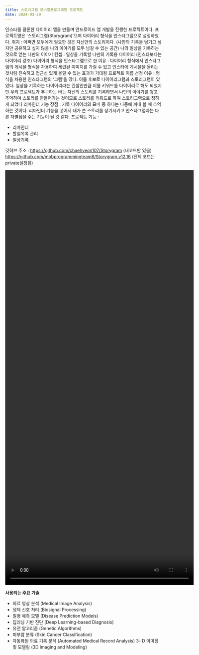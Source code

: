 ```yaml
---
title: 스토리그램 모바일프로그래밍 프로젝트
date: 2024-03-29
---
```


인스타를 클론한 다이어리 앱을 만들며 안드로이드 앱 개발을 진행한 프로젝트이다.
프로젝트명은 '스토리그램(Storygram)'으며 다이어리 형식을 인스타그램으로 설정하였다. 
취지 : 어쩌면 모두에게 필요한 것은 자신만의 스토리이다. (나만의 기록을 남기고 싶지만 공유하고 싶지 않을 나의 이야기를 모두 남길 수 있는 공간) 나의 일상을 기록하는 것으로 얻는 나만의 이야기
컨셉 : 일상을 기록할 나만의 기록용 다이어리 (인스타보다는 다이어리 강조)
다이어리 형식을 인스타그램으로 한 이유 : 다이어리 형식에서 인스타그램의 게시물 형식을 차용하여 세련된 이미지를 가질 수 있고 인스타에 게시물을 올리는 것처럼 친숙하고 접근성 있게 올릴 수 있는 효과가 기대됨
프로젝트 이름 선정 이유 : 형식을 차용한 인스타그램의 ‘그램’을 땄다. 
이름 후보로 다이어리그램과 스토리그램이 있었다. 일상을 기록하는 다이어리라는 컨셉인만큼 이름 키워드를 다이어리로 해도 되었지만 우리 프로젝트가 추구하는 바는 자신의 스토리를 기록하면서 나만의 이야기를 쌓고 추억하며 스토리를 만들어가는 것이므로 스토리를 키워드로 하여 스토리그램으로 정하게 되었다 
리마인더 기능 장점 : 기록 다이어리의 묘미 중 하나는 나중에 꺼내 볼 때 추억하는 것이다. 리마인더 기능을 넣어서 내가 쓴 스토리를 상기시키고 인스타그램과는 다른 차별점을 주는 기능이 될 것 같다.
프로젝트 기능 :  
-	리마인더
-	할일목록 관리
-	일상기록


깃허브 주소 : https://github.com/chaehyeon107/Storygram (내코드만 있음) https://github.com/mobprogrammingteam8/Storygram.v12.16 (전체 코드는 private설정됨)

<video width="606" height="1331" controls>
  <source src="./storygram.mp4" type="video/mp4">
  동영상 재생을 지원하지 않는 브라우저입니다.
</video>
<!--more-->

__사용되는 주요 기술__

- 의료 영상 분석 (Medical Image Analysis)
- 생체 신호 처리 (Biosignal Processing)
- 질병 예측 모델 (Disease Prediction Models)
- 딥러닝 기반 진단 (Deep Learning-based Diagnosis)
- 유전 알고리즘 (Genetic Algorithms)
- 피부암 분류 (Skin Cancer Classification)
- 자동화된 의료 기록 분석 (Automated Medical Record Analysis)
3- D 이미징 및 모델링 (3D Imaging and Modeling)